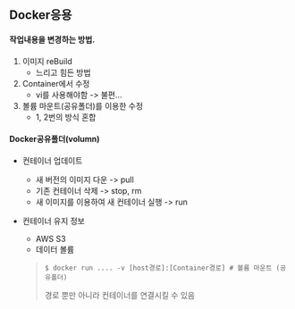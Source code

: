 ## Docker응용

#### 작업내용을 변경하는 방법.

1. 이미지 reBuild
   * 느리고 힘든 방법
2. Container에서 수정
   * vi를 사용해야함 -> 불편...
3. 볼륨 마운트(공유폴더)를 이용한 수정
   * 1, 2번의 방식 혼합



#### Docker공유폴더(volumn)

* 컨테이너 업데이트
  * 새 버전의 이미지 다운 -> pull
  * 기존 컨테이너 삭제 -> stop, rm
  * 새 이미지를 이용하여 새 컨테이너 실행 -> run
* 컨테이너 유지 정보
  * AWS S3
  * 데이터 볼륨

  > ```shell
  > $ docker run .... -v [host경로]:[Container경로]	# 볼륨 마운트 (공유폴더)
  > ```
  >
  > 경로 뿐만 아니라 컨테이너를 연결시킬 수 있음
  

